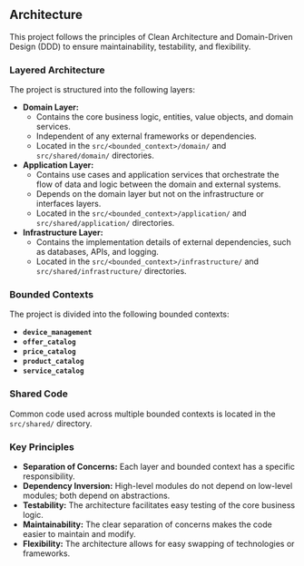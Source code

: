 ## Architecture

This project follows the principles of Clean Architecture and Domain-Driven Design (DDD) to ensure maintainability, testability, and flexibility.

### Layered Architecture
The project is structured into the following layers:
* **Domain Layer:**
    * Contains the core business logic, entities, value objects, and domain services.
    * Independent of any external frameworks or dependencies.
    * Located in the `src/<bounded_context>/domain/` and `src/shared/domain/` directories.
* **Application Layer:**
    * Contains use cases and application services that orchestrate the flow of data and logic between the domain and external systems.
    * Depends on the domain layer but not on the infrastructure or interfaces layers.
    * Located in the `src/<bounded_context>/application/` and `src/shared/application/` directories.
* **Infrastructure Layer:**
    * Contains the implementation details of external dependencies, such as databases, APIs, and logging.
    * Located in the `src/<bounded_context>/infrastructure/` and `src/shared/infrastructure/` directories.

### Bounded Contexts

The project is divided into the following bounded contexts:
* **`device_management`**
* **`offer_catalog`**
* **`price_catalog`**
* **`product_catalog`**
* **`service_catalog`**

### Shared Code

Common code used across multiple bounded contexts is located in the `src/shared/` directory.

### Key Principles

* **Separation of Concerns:** Each layer and bounded context has a specific responsibility.
* **Dependency Inversion:** High-level modules do not depend on low-level modules; both depend on abstractions.
* **Testability:** The architecture facilitates easy testing of the core business logic.
* **Maintainability:** The clear separation of concerns makes the code easier to maintain and modify.
* **Flexibility:** The architecture allows for easy swapping of technologies or frameworks.
